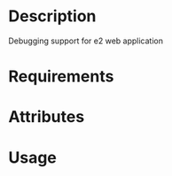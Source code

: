 Description
===========

Debugging support for e2 web application

Requirements
============

Attributes
==========

Usage
=====

